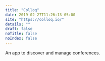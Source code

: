 ```yaml
---
title: "Colloq"
date: 2019-02-27T11:26:13-05:00
site: "https://colloq.io/"
details: ""
draft: false
noTitle: false
noIndex: false
---
```


An app to discover and manage conferences.
